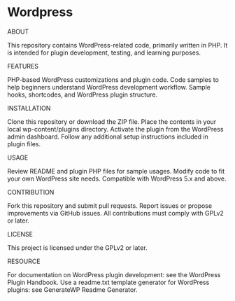 # Wordpress

ABOUT

This repository contains WordPress-related code, primarily written in PHP. It is intended for plugin development, testing, and learning purposes.

FEATURES

PHP-based WordPress customizations and plugin code.
Code samples to help beginners understand WordPress development workflow.
Sample hooks, shortcodes, and WordPress plugin structure.


INSTALLATION

Clone this repository or download the ZIP file.
Place the contents in your local wp-content/plugins directory.
Activate the plugin from the WordPress admin dashboard.
Follow any additional setup instructions included in plugin files.

USAGE

Review README and plugin PHP files for sample usages.
Modify code to fit your own WordPress site needs.
Compatible with WordPress 5.x and above.

CONTRIBUTION

Fork this repository and submit pull requests.
Report issues or propose improvements via GitHub issues.
All contributions must comply with GPLv2 or later.

LICENSE

This project is licensed under the GPLv2 or later.

RESOURCE

For documentation on WordPress plugin development: see the WordPress Plugin Handbook.
Use a readme.txt template generator for WordPress plugins: see GenerateWP Readme Generator.
